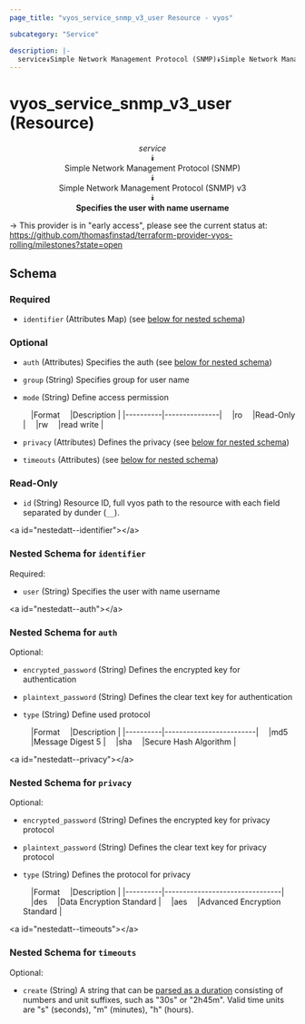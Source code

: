 ```yaml
---
page_title: "vyos_service_snmp_v3_user Resource - vyos"

subcategory: "Service"

description: |- 
  service⯯Simple Network Management Protocol (SNMP)⯯Simple Network Management Protocol (SNMP) v3⯯Specifies the user with name username
---
```


# vyos_service_snmp_v3_user (Resource)
<center>

*service*  
⯯  
Simple Network Management Protocol (SNMP)  
⯯  
Simple Network Management Protocol (SNMP) v3  
⯯  
**Specifies the user with name username**


</center>

-> This provider is in "early access", please see the current status at: https://github.com/thomasfinstad/terraform-provider-vyos-rolling/milestones?state=open

## Schema

### Required

- `identifier` (Attributes Map) (see [below for nested schema](#nestedatt--identifier))

### Optional

- `auth` (Attributes) Specifies the auth (see [below for nested schema](#nestedatt--auth))
- `group` (String) Specifies group for user name
- `mode` (String) Define access permission

    &emsp;|Format  &emsp;|Description  |
    |----------|---------------|
    &emsp;|ro      &emsp;|Read-Only    |
    &emsp;|rw      &emsp;|read write   |
- `privacy` (Attributes) Defines the privacy (see [below for nested schema](#nestedatt--privacy))
- `timeouts` (Attributes) (see [below for nested schema](#nestedatt--timeouts))

### Read-Only

- `id` (String) Resource ID, full vyos path to the resource with each field separated by dunder (`__`).

&lt;a id=&#34;nestedatt--identifier&#34;&gt;&lt;/a&gt;
### Nested Schema for `identifier`

Required:

- `user` (String) Specifies the user with name username


&lt;a id=&#34;nestedatt--auth&#34;&gt;&lt;/a&gt;
### Nested Schema for `auth`

Optional:

- `encrypted_password` (String) Defines the encrypted key for authentication
- `plaintext_password` (String) Defines the clear text key for authentication
- `type` (String) Define used protocol

    &emsp;|Format  &emsp;|Description            |
    |----------|-------------------------|
    &emsp;|md5     &emsp;|Message Digest 5       |
    &emsp;|sha     &emsp;|Secure Hash Algorithm  |


&lt;a id=&#34;nestedatt--privacy&#34;&gt;&lt;/a&gt;
### Nested Schema for `privacy`

Optional:

- `encrypted_password` (String) Defines the encrypted key for privacy protocol
- `plaintext_password` (String) Defines the clear text key for privacy protocol
- `type` (String) Defines the protocol for privacy

    &emsp;|Format  &emsp;|Description                   |
    |----------|--------------------------------|
    &emsp;|des     &emsp;|Data Encryption Standard      |
    &emsp;|aes     &emsp;|Advanced Encryption Standard  |


&lt;a id=&#34;nestedatt--timeouts&#34;&gt;&lt;/a&gt;
### Nested Schema for `timeouts`

Optional:

- `create` (String) A string that can be [parsed as a duration](https://pkg.go.dev/time#ParseDuration) consisting of numbers and unit suffixes, such as &#34;30s&#34; or &#34;2h45m&#34;. Valid time units are &#34;s&#34; (seconds), &#34;m&#34; (minutes), &#34;h&#34; (hours).  
